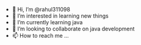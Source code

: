 - 👋 Hi, I’m @rahul311098
- 👀 I’m interested in learning new things
- 🌱 I’m currently learning java 
- 💞️ I’m looking to collaborate on java development
- 📫 How to reach me ...

<!---
rahul311098/rahul311098 is a ✨ special ✨ repository because its `README.md` (this file) appears on your GitHub profile.
You can click the Preview link to take a look at your changes.
--->
